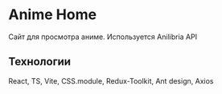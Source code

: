 # Anime Home
Сайт для просмотра аниме. Используется Anilibria API

## Технологии 
React, TS, Vite, CSS.module, Redux-Toolkit, Ant design, Axios
